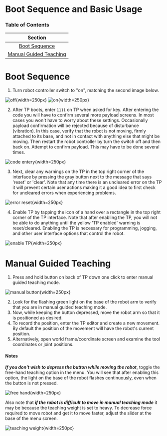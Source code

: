 # Boot Sequence and Basic Usage

### Table of Contents

| Section | 
| :---: | 
| [Boot Sequence](#boot-sequence)
| [Manual Guided Teaching](#manual-guided-teaching)

# Boot Sequence

1. Turn robot controller switch to "on", matching the second image below.

![off](images/rc_off_scaled_500.jpg){width=250px}
![on](images/rc_on_scaled_500.jpg){width=250px}

2. After TP boots, enter `1111` on TP when asked for key. After entering the code you will have to confirm several more payload screens. In most cases you won't have to worry about these settings. Occasionally payload confirmation will be rejected because of disturbance (vibration). In this case, verify that the robot is not moving, firmly attached to its base, and not in contact with anything else that might be moving. Then restart the robot controller by turn the switch off and then back on. Attempt to confirm payload. This may have to be done several times.

![code entery](images/payload_confirmation_code_scaled_500.jpg){width=250px}

3. Next, clear any warnings on the TP in the top right corner of the interface by pressing the gray button next to the message that says 'reset' or 'clear'. Note that any time there is an uncleared error on the TP it will prevent certain user actions making it a good idea to first check for uncleared errors when experiencing problems.

![error reset](images/tp_error_reset_scaled_500.jpg){width=250px}

4. Enable TP by tapping the icon of a hand over a rectangle in the top right corner of the TP interface. Note that after enabling the TP, you will not be able to do anything until the yellow 'TP enabled' warning is reset/cleared. Enabling the TP is necessary for programming, jogging, and other user interface options that control the robot.

![enable TP](images/TP_enabled_scaled_500.jpg){width=250px}

# Manual Guided Teaching

1. Press and hold button on back of TP down one click to enter manual guided teaching mode.

![manual button](images/tp_manual_button_scaled_500.jpg){width=250px}


2. Look for the flashing green light on the base of the robot arm to verify that you are in manual guided teaching mode.
3. Now, while keeping the button depressed, move the robot arm so that it is positioned as desired.
4. To record the position, enter the TP editor and create a new movement. By default the position of the movement will have the robot's current position.
5. Alternatively, open world frame/coordinate screen and examine the tool coordinates or joint positions.

#### Notes

_**If you don't wish to depress the button while moving the robot**_, toggle the free-hand teaching option in the menu. You will see that after enabling this option, the light on the base of the robot flashes continuously, even when the button is not pressed.

![free hand](images/tp_manual_free_hand_scaled_500.jpg){width=250px}

Also note that _**if the robot is difficult to move in manual teaching mode**_ it may be because the teaching weight is set to heavy. To decrease force required to move robot and get it to move faster, adjust the slider at the base of the menu screen.

![teaching weight](images/tp_manual_guided_teaching_scaled_500.jpg){width=250px}
